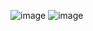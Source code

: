 ![image](https://github.com/yjesp/wireframe-page2-/assets/145768768/1ffe8a95-9023-4dd0-b8cb-5aecd2542b04)
![image](https://github.com/yjesp/wireframe-page2-/assets/145768768/777ce880-781f-4ad9-ae23-61684904940a)
